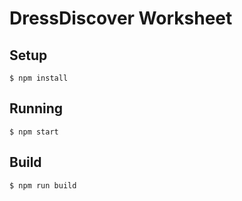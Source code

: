 # DressDiscover Worksheet

## Setup

```
$ npm install
```

## Running

```
$ npm start
```

## Build

```
$ npm run build
```
